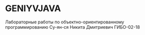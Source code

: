 # GENIYVJAVA 
Лабораторные работы по объектно-ориентированному программированию 
Су-ян-ся Никита Дмитриевич ГИБО-02-18
